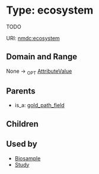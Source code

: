 
# Type: ecosystem


TODO

URI: [nmdc:ecosystem](https://microbiomedata/meta/ecosystem)


## Domain and Range

None ->  <sub>OPT</sub> [AttributeValue](AttributeValue.md)

## Parents

 *  is_a: [gold_path_field](gold_path_field.md)

## Children


## Used by

 * [Biosample](Biosample.md)
 * [Study](Study.md)
